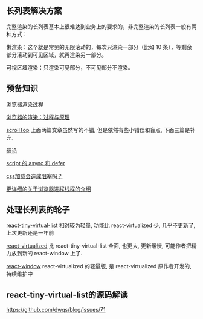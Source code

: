 ## 长列表解决方案
完整渲染的长列表基本上很难达到业务上的要求的，非完整渲染的长列表一般有两种方式：

懒渲染：这个就是常见的无限滚动的，每次只渲染一部分（比如 10 条），等剩余部分滚动到可见区域，就再渲染另一部分。

可视区域渲染：只渲染可见部分，不可见部分不渲染。

## 预备知识
[浏览器渲染过程](https://sylvanassun.github.io/2017/10/03/2017-10-03-BrowserCriticalRenderingPath/#comments)

[浏览器的渲染：过程与原理](https://juejin.im/entry/59e1d31f51882578c3411c77)

[scrollTop](https://developer.mozilla.org/zh-CN/docs/Web/API/Element/scrollTop)
上面两篇文章虽然写的不错, 但是依然有些小错误和盲点, 下面三篇是补充.

[结论](http://www.cnblogs.com/dojo-lzz/p/3983335.html)

[script 的 async 和 defer](https://segmentfault.com/q/1010000000640869)

[css加载会造成阻塞吗？](https://juejin.im/post/5b88ddca6fb9a019c7717096)

[更详细的关于浏览器进程线程的介绍](https://segmentfault.com/a/1190000012925872)

## 处理长列表的轮子
[react-tiny-virtual-list](https://github.com/clauderic/react-tiny-virtual-list) 相对较为轻量, 功能比 react-virtualized 少, 几乎不更新了, 上次更新还是一年前

[react-virtualized](https://github.com/bvaughn/react-virtualized) 比 react-tiny-virtual-list 全面, 也更大, 更新缓慢, 可能作者把精力放到新的 react-window 上了.

[react-window](https://github.com/bvaughn/react-window) react-virtualized 的轻量版, 是 react-virtualized 原作者开发的, 持续维护中

## react-tiny-virtual-list的源码解读
https://github.com/dwqs/blog/issues/71